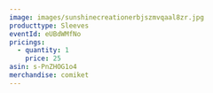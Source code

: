 ```yaml
---
image: images/sunshinecreationerbjszmvqaal8zr.jpg
producttype: Sleeves
eventId: eUBdWMfNo
pricings:
  - quantity: 1
    price: 25
asin: s-PnZHOG1o4
merchandise: comiket
---
```


